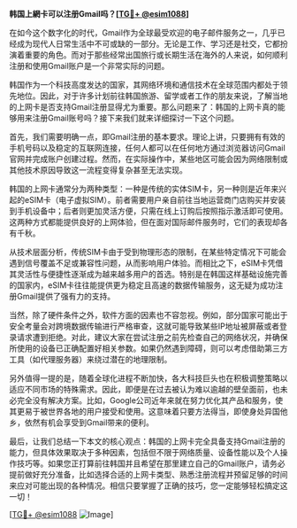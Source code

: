 **韩国上網卡可以注册Gmail吗？[[TG💪+ @esim1088](https://t.me/s/esim1088)]**

在如今这个数字化的时代，Gmail作为全球最受欢迎的电子邮件服务之一，几乎已经成为现代人日常生活中不可或缺的一部分。无论是工作、学习还是社交，它都扮演着重要的角色。而对于那些经常出国旅行或长期生活在海外的人来说，如何顺利注册和使用Gmail账户是一个非常实际的问题。

韩国作为一个科技高度发达的国家，其网络环境和通信技术在全球范围内都处于领先地位。因此，对于许多计划前往韩国旅游、留学或者工作的朋友来说，了解当地的上网卡是否支持Gmail注册显得尤为重要。那么问题来了：韩国的上网卡真的能够用来注册Gmail账号吗？接下来我们就来详细探讨一下这个问题。

首先，我们需要明确一点，即Gmail注册的基本要求。理论上讲，只要拥有有效的手机号码以及稳定的互联网连接，任何人都可以在任何地方通过浏览器访问Gmail官网并完成账户创建过程。然而，在实际操作中，某些地区可能会因为网络限制或其他技术原因导致这一流程变得复杂甚至无法实现。

韩国的上网卡通常分为两种类型：一种是传统的实体SIM卡，另一种则是近年来兴起的eSIM卡（电子虚拟SIM）。前者需要用户亲自前往当地运营商门店购买并安装到手机设备中；后者则更加灵活方便，只需在线上订购后按照指示激活即可使用。这两种方式都能提供良好的上网体验，但在面对国际邮件服务时，它们的表现却各有千秋。

从技术层面分析，传统SIM卡由于受到物理形态的限制，在某些特定情况下可能会遇到信号覆盖不足或兼容性问题，从而影响用户体验。而相比之下，eSIM卡凭借其灵活性与便捷性逐渐成为越来越多用户的首选。特别是在韩国这样基础设施完善的国家内，eSIM卡往往能提供更为稳定且高速的数据传输服务，这无疑为成功注册Gmail提供了强有力的支持。

当然，除了硬件条件之外，软件方面的因素也不容忽视。例如，部分国家可能出于安全考量会对跨境数据传输进行严格审查，这就可能导致某些IP地址被屏蔽或者登录请求遭到拒绝。对此，建议大家在尝试注册之前先检查自己的网络状况，并确保所使用的设备已正确配置好相关参数。如果仍然遇到障碍，则可以考虑借助第三方工具（如代理服务器）来绕过潜在的地理限制。

另外值得一提的是，随着全球化进程不断加快，各大科技巨头也在积极调整策略以适应不同市场的特殊需求。因此，即便是在过去被认为难以逾越的壁垒面前，也未必完全没有解决方案。比如，Google公司近年来就在努力优化其产品和服务，使其更易于被世界各地的用户接受和使用。这意味着只要方法得当，即使身处异国他乡，依然有机会享受到Gmail带来的便利。

最后，让我们总结一下本文的核心观点：韩国的上网卡完全具备支持Gmail注册的能力，但具体效果取决于多种因素，包括但不限于网络质量、设备性能以及个人操作技巧等。如果您正打算前往韩国并且希望在那里建立自己的Gmail账户，请务必提前做好充分准备，比如选择合适的上网卡类型、熟悉注册流程并预留足够的时间来应对可能出现的各种情况。相信只要掌握了正确的技巧，您一定能够轻松搞定这一切！

[[TG💪+ @esim1088](https://t.me/s/esim1088) ![Image](https://i.postimg.cc/4NQfJmqS/Snipaste-2025-05-13-00-14-12.png)]
